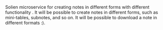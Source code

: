 Solien microservice for creating notes in different forms with different functionality . It will be possible to create notes in different forms, such as mini-tables, subnotes, and so on. It will be possible to download a note in different formats :).
